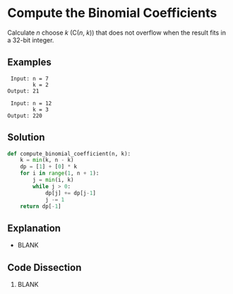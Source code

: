 # Compute the Binomial Coefficients
Calculate _n_ choose _k_ (C(_n_, _k_)) that does not overflow when the result fits in a 32-bit integer.

## Examples
```
 Input: n = 7
        k = 2
Output: 21

 Input: n = 12
        k = 3
Output: 220
```

## Solution
```python
def compute_binomial_coefficient(n, k):
    k = min(k, n - k)
    dp = [1] + [0] * k
    for i in range(1, n + 1):
        j = min(i, k)
        while j > 0:
            dp[j] += dp[j-1]
            j -= 1
    return dp[-1]
```

## Explanation
* BLANK

## Code Dissection
1. BLANK
